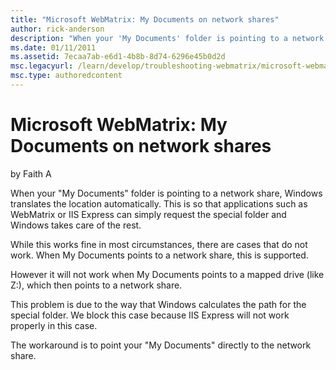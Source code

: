 ```yaml
---
title: "Microsoft WebMatrix: My Documents on network shares"
author: rick-anderson
description: "When your 'My Documents' folder is pointing to a network share, Windows translates the location automatically. This is so that applications such as WebMatrix..."
ms.date: 01/11/2011
ms.assetid: 7ecaa7ab-e6d1-4b8b-8d74-6296e45b0d2d
msc.legacyurl: /learn/develop/troubleshooting-webmatrix/microsoft-webmatrix-my-documents-on-network-shares
msc.type: authoredcontent
---
```

Microsoft WebMatrix: My Documents on network shares
====================
by Faith A

When your "My Documents" folder is pointing to a network share, Windows translates the location automatically. This is so that applications such as WebMatrix or IIS Express can simply request the special folder and Windows takes care of the rest.

While this works fine in most circumstances, there are cases that do not work. When My Documents points to a network share, this is supported.

However it will not work when My Documents points to a mapped drive (like Z:), which then points to a network share.

This problem is due to the way that Windows calculates the path for the special folder. We block this case because IIS Express will not work properly in this case.

The workaround is to point your "My Documents" directly to the network share.

